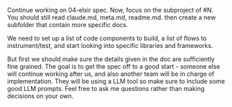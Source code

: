 Continue working on 04-elxir spec. Now, focus on the subproject of #N. You should still read claude.md, meta.md, readme.md. then create a new subfolder that contain more specific docs.

We need to set up a list of code components to build, a list of flows to instrument/test, and start looking into specific libraries and frameworks. 

But first we should make sure the details given in the doc are sufficiently fine grained. The goal is to get the spec off to a good start - someone else will continue working after us, and also another team will be in charge of implementation. They will be using a LLM tool so make sure to include some good LLM prompts. Feel free to ask me questions rather than making decisions on your own.
